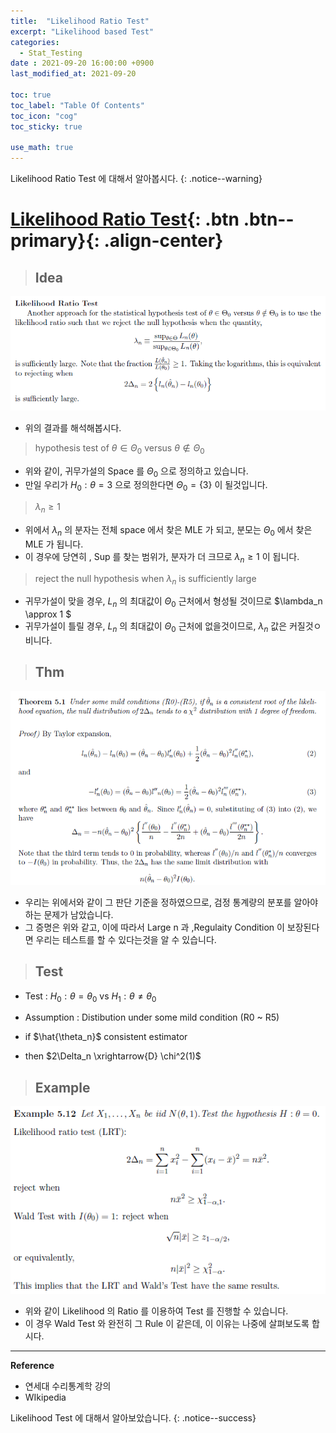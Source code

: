 ```yaml
---
title:  "Likelihood Ratio Test"
excerpt: "Likelihood based Test"
categories:
  - Stat_Testing
date : 2021-09-20 16:00:00 +0900
last_modified_at: 2021-09-20

toc: true
toc_label: "Table Of Contents"
toc_icon: "cog"
toc_sticky: true

use_math: true
---
```


 Likelihood Ratio Test 에 대해서 알아봅시다.
{: .notice--warning}

# [Likelihood Ratio Test](#link){: .btn .btn--primary}{: .align-center}

> ## Idea

![png](/assets/images/Stat/60_1.png)

- 위의 결과를 해석해봅시다. 

> hypothesis test of $\theta \in \Theta_0$ versus $\theta \notin \Theta_0$

- 위와 같이, 귀무가설의 Space 를 $\Theta_0$ 으로 정의하고 있습니다. 
- 만일 우리가 $H_0 : \theta = 3$ 으로 정의한다면 $\Theta_0 = \{3\}$ 이 될것입니다.

> $\lambda_n \ge 1$

- 위에서 $\lambda_n$ 의 분자는 전체 space 에서 찾은 MLE 가 되고, 분모는 $\Theta_0$ 에서 찾은 MLE 가 됩니다. 
- 이 경우에 당연히 , Sup 를 찾는 범위가, 분자가 더 크므로 $\lambda_n \ge1$ 이 됩니다. 

> reject the null hypothesis when $\lambda_n$ is sufficiently large

- 귀무가설이 맞을 경우, $L_n$ 의 최대값이 $\Theta_0$ 근처에서 형성될 것이므로 $\lambda_n \approx 1 $
- 귀무가설이 틀릴 경우, $L_n$ 의 최대값이 $\Theta_0$ 근처에 없을것이므로, $\lambda_n$ 값은 커질것ㅇ비니다. 

> ## Thm

![png](/assets/images/Stat/60_2.png)

- 우리는 위에서와 같이 그 판단 기준을 정하였으므로, 검정 통계량의 분포를 알아야하는 문제가 남았습니다. 
- 그 증명은 위와 같고, 이에 따라서 Large n 과 ,Regulaity Condition 이 보장된다면 우리는 테스트를 할  수 있다는것을 알 수 있습니다.

> ## Test

- Test : $H_0 : \theta = \theta_0$ vs $H_1 : \theta \not= \theta_0$

-  Assumption : Distibution under some mild condition (R0 ~ R5)
-  if $\hat{\theta_n}$ consistent estimator 
-  then $2\Delta_n \xrightarrow{D} \chi^2(1)$ 

> ## Example

![png](/assets/images/Stat/60_3.png)

- 위와 같이 Likelihood 의 Ratio 를 이용하여 Test 를 진행할 수 있습니다.
- 이 경우 Wald Test 와 완전히 그 Rule 이 같은데, 이 이유는 나중에 살펴보도록 합시다.

---

**Reference**

- 연세대 수리통계학 강의
- WIkipedia 

 Likelihood Test 에 대해서 알아보았습니다.
{: .notice--success}

